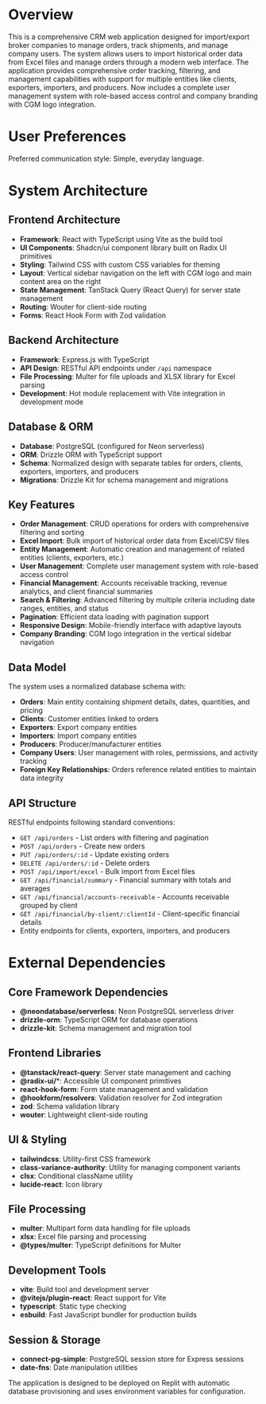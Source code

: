 # Overview

This is a comprehensive CRM web application designed for import/export broker companies to manage orders, track shipments, and manage company users. The system allows users to import historical order data from Excel files and manage orders through a modern web interface. The application provides comprehensive order tracking, filtering, and management capabilities with support for multiple entities like clients, exporters, importers, and producers. Now includes a complete user management system with role-based access control and company branding with CGM logo integration.

# User Preferences

Preferred communication style: Simple, everyday language.

# System Architecture

## Frontend Architecture
- **Framework**: React with TypeScript using Vite as the build tool
- **UI Components**: Shadcn/ui component library built on Radix UI primitives
- **Styling**: Tailwind CSS with custom CSS variables for theming
- **Layout**: Vertical sidebar navigation on the left with CGM logo and main content area on the right
- **State Management**: TanStack Query (React Query) for server state management
- **Routing**: Wouter for client-side routing
- **Forms**: React Hook Form with Zod validation

## Backend Architecture
- **Framework**: Express.js with TypeScript
- **API Design**: RESTful API endpoints under `/api` namespace
- **File Processing**: Multer for file uploads and XLSX library for Excel parsing
- **Development**: Hot module replacement with Vite integration in development mode

## Database & ORM
- **Database**: PostgreSQL (configured for Neon serverless)
- **ORM**: Drizzle ORM with TypeScript support
- **Schema**: Normalized design with separate tables for orders, clients, exporters, importers, and producers
- **Migrations**: Drizzle Kit for schema management and migrations

## Key Features
- **Order Management**: CRUD operations for orders with comprehensive filtering and sorting
- **Excel Import**: Bulk import of historical order data from Excel/CSV files
- **Entity Management**: Automatic creation and management of related entities (clients, exporters, etc.)
- **User Management**: Complete user management system with role-based access control
- **Financial Management**: Accounts receivable tracking, revenue analytics, and client financial summaries
- **Search & Filtering**: Advanced filtering by multiple criteria including date ranges, entities, and status
- **Pagination**: Efficient data loading with pagination support
- **Responsive Design**: Mobile-friendly interface with adaptive layouts
- **Company Branding**: CGM logo integration in the vertical sidebar navigation

## Data Model
The system uses a normalized database schema with:
- **Orders**: Main entity containing shipment details, dates, quantities, and pricing
- **Clients**: Customer entities linked to orders
- **Exporters**: Export company entities
- **Importers**: Import company entities  
- **Producers**: Producer/manufacturer entities
- **Company Users**: User management with roles, permissions, and activity tracking
- **Foreign Key Relationships**: Orders reference related entities to maintain data integrity

## API Structure
RESTful endpoints following standard conventions:
- `GET /api/orders` - List orders with filtering and pagination
- `POST /api/orders` - Create new orders
- `PUT /api/orders/:id` - Update existing orders
- `DELETE /api/orders/:id` - Delete orders
- `POST /api/import/excel` - Bulk import from Excel files
- `GET /api/financial/summary` - Financial summary with totals and averages
- `GET /api/financial/accounts-receivable` - Accounts receivable grouped by client
- `GET /api/financial/by-client/:clientId` - Client-specific financial details
- Entity endpoints for clients, exporters, importers, and producers

# External Dependencies

## Core Framework Dependencies
- **@neondatabase/serverless**: Neon PostgreSQL serverless driver
- **drizzle-orm**: TypeScript ORM for database operations
- **drizzle-kit**: Schema management and migration tool

## Frontend Libraries
- **@tanstack/react-query**: Server state management and caching
- **@radix-ui/***: Accessible UI component primitives
- **react-hook-form**: Form state management and validation
- **@hookform/resolvers**: Validation resolver for Zod integration
- **zod**: Schema validation library
- **wouter**: Lightweight client-side routing

## UI & Styling
- **tailwindcss**: Utility-first CSS framework
- **class-variance-authority**: Utility for managing component variants
- **clsx**: Conditional className utility
- **lucide-react**: Icon library

## File Processing
- **multer**: Multipart form data handling for file uploads
- **xlsx**: Excel file parsing and processing
- **@types/multer**: TypeScript definitions for Multer

## Development Tools
- **vite**: Build tool and development server
- **@vitejs/plugin-react**: React support for Vite
- **typescript**: Static type checking
- **esbuild**: Fast JavaScript bundler for production builds

## Session & Storage
- **connect-pg-simple**: PostgreSQL session store for Express sessions
- **date-fns**: Date manipulation utilities

The application is designed to be deployed on Replit with automatic database provisioning and uses environment variables for configuration.